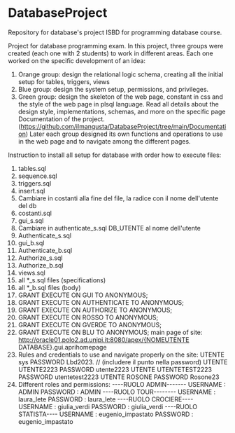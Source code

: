 # DatabaseProject
Repository for database's project ISBD for programming database course.

Project for database programming exam. In this project, three groups were created (each one with 2 students) to work in different areas. Each one worked on the specific development of an idea:
1. Orange group: design the relational logic schema, creating all the initial setup for tables, triggers, views
2. Blue group: design the system setup, permissions, and privileges.
3. Green group: design the skeleton of the web page, constant in css and the style of the web page in plsql language.
Read all details about the design style, implementations, schemas, and more on the specific page Documentation of the project. (https://github.com/ilmangusta/DatabaseProject/tree/main/Documentation)
Later each group designed its own functions and operations to use in the web page and to navigate among the different pages.

Instruction to install all setup for database with order how to execute files:
1) tables.sql
2) sequence.sql
3) triggers.sql
4) insert.sql
5) Cambiare in costanti alla fine del file, la radice con il nome dell'utente del db
6) costanti.sql
7) gui_s.sql
8) Cambiare in authenticate_s.sql DB_UTENTE al nome dell'utente 
9) Authenticate_s.sql
10) gui_b.sql
11) Authenticate_b.sql
12) Authorize_s.sql
13) Authorize_b.sql
14) views.sql
15) all *_s.sql files (specifications)
16) all *_b.sql files (body)
17) GRANT EXECUTE ON GUI TO ANONYMOUS;
18) GRANT EXECUTE ON AUTHENTICATE TO ANONYMOUS;
19) GRANT EXECUTE ON AUTHORIZE TO ANONYMOUS;
20) GRANT EXECUTE ON ROSSO TO ANONYMOUS;
21) GRANT EXECUTE ON GVERDE TO ANONYMOUS;
22) GRANT EXECUTE ON BLU TO ANONYMOUS;
main page of site: http://oracle01.polo2.ad.unipi.it:8080/apex/{NOMEUTENTE DATABASE}.gui.aprihomepage
23) Rules and credentials to use and navigate properly on the site:
UTENTE sys PASSWORD Lbd2023. // (includere il punto nella password)
UTENTE UTENTE2223 PASSWORD utente2223
UTENTE UTENTETEST2223 PASSWORD utentetest2223
UTENTE ROSONE PASSWORD Rosone23
24) Different roles and permissions:
----RUOLO ADMIN-------
USERNAME : ADMIN
PASSWORD : ADMIN
----RUOLO TOUR--------
USERNAME : laura_lete
PASSWORD : laura_lete
----RUOLO CROCIERE----
USERNAME : giulia_verdi
PASSWORD : giulia_verdi
----RUOLO STATISTA----
USERNAME : eugenio_impastato
PASSWORD : eugenio_impastato


